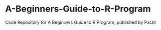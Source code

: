 # A-Beginners-Guide-to-R-Program
Code Repository for A Beginners Guide to R Program, published by Packt
